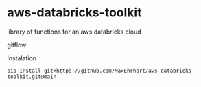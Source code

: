 # aws-databricks-toolkit
library of functions for an aws databricks cloud

gitflow

Instalation
```
pip install git+https://github.com/MaxEhrhart/aws-databricks-toolkit.git@main
```

